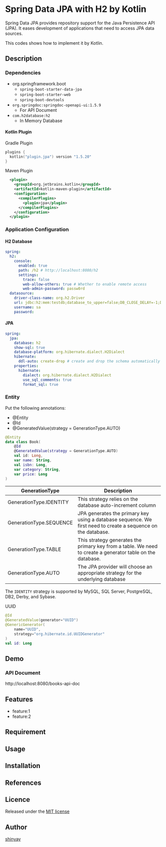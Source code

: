 # Spring Data JPA with H2 by Kotlin

Spring Data JPA provides repository support for the Java Persistence API (JPA).
It eases development of applications that need to access JPA data sources.

This codes shows how to implement it by Kotlin.

## Description
### Dependencies
- org.springframework.boot
  - `spring-boot-starter-data-jpa`
  - `spring-boot-starter-web`
  - `spring-boot-devtools`
- `org.springdoc:springdoc-openapi-ui:1.5.9`
  - For API Document
- `com.h2database:h2`
  - In Memory Database

#### Kotlin Plugin
Gradle Plugin
```kotlin
plugins {
  kotlin("plugin.jpa") version "1.5.20"
}
```

Maven Plugin
```xml
  <plugin>
    <groupId>org.jetbrains.kotlin</groupId>
    <artifactId>kotlin-maven-plugin</artifactId>
    <configuration>
      <compilerPlugins>
        <plugin>jpa</plugin>
      </compilerPlugins>
    </configuration>
  </plugin>
```

### Application Configuration
#### H2 Database
```yaml
spring:
  h2:
    console:
      enabled: true
      path: /h2 # http://localhost:8080/h2
      settings:
        trace: false
        web-allow-others: true # Whether to enable remote access
        web-admin-password: passw0rd
  datasource:
    driver-class-name: org.h2.Driver
    url: jdbc:h2:mem:testdb;database_to_upper=false;DB_CLOSE_DELAY=-1;DB_CLOSE_ON_EXIT=FALSE
    username: sa
    password:
```

#### JPA
```yaml
spring:
  jpa:
    database: h2
    show-sql: true
    database-platform: org.hibernate.dialect.H2Dialect
    hibernate:
      ddl-auto: create-drop # create and drop the schema automatically when a session is starts and ends
    properties:
      hibernate:
        dialect: org.hibernate.dialect.H2Dialect
        use_sql_comments: true
        format_sql: true
```

### Entity
Put the following annotations:
- @Entity
- @Id
- @GeneratedValue(strategy = GenerationType.AUTO)

```kotlin
@Entity
data class Book(
    @Id
    @GeneratedValue(strategy = GenerationType.AUTO)
    val id: Long,
    var name: String,
    val isbn: Long,
    var category: String,
    var price: Long
)
```

|GenerationType|Description|
|--------------|-----------|
|GenerationType.IDENTITY|This strategy relies on the database auto-increment column|
|GenerationType.SEQUENCE|JPA generates the primary key using a database sequence. We first need to create a sequence on the database.|
|GenerationType.TABLE|This strategy generates the primary key from a table. We need to create a generator table on the database.|
|GenerationType.AUTO|The JPA provider will choose an appropriate strategy for the underlying database|

The `IDENTITY` strategy is supported by MySQL, SQL Server, PostgreSQL, DB2, Derby, and Sybase.

UUID
```kotlin
@Id
@GeneratedValue(generator="UUID")
@GenericGenerator(
    name="UUID",
    strategy="org.hibernate.id.UUIDGenerator"
)
val id: Long
```

## Demo
### API Document
http://localhost:8080/books-api-doc

## Features

- feature:1
- feature:2

## Requirement

## Usage

## Installation

## References

## Licence

Released under the [MIT license](https://gist.githubusercontent.com/shinyay/56e54ee4c0e22db8211e05e70a63247e/raw/34c6fdd50d54aa8e23560c296424aeb61599aa71/LICENSE)

## Author

[shinyay](https://github.com/shinyay)
